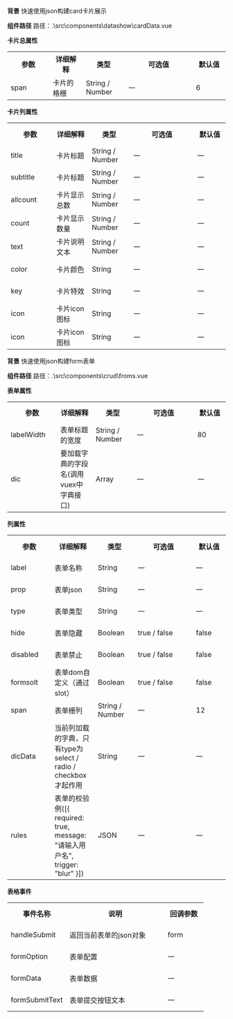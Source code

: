 **背景**
快速使用json构建card卡片展示

**组件路径**
路径：.\src\components\datashow\cardData.vue

**卡片总属性**
<table width="100%">
  <tr>
    <th width="120" height="50">参数</th>
    <th width="100">详细解释</th>
    <th width="100">类型</th>
    <th width="250">可选值</th>
    <th width="100">默认值</th>
  </tr>
<tr>
    <td height="50">span</td>
    <td>卡片的格栅</td>
    <td>String / Number</td>
    <td>一</td>
    <td>6</td>
  </tr>
  </table>  
  
  **卡片列属性**
<table width="100%">
  <tr>
    <th width="120" height="50">参数</th>
    <th width="100">详细解释</th>
    <th width="100">类型</th>
    <th width="250">可选值</th>
    <th width="100">默认值</th>
  </tr>
<tr>
    <td height="50">title</td>
    <td>卡片标题</td>
    <td>String / Number</td>
    <td>一</td>
    <td>一</td>
  </tr>
<tr>
    <td height="50">subtitle</td>
    <td>卡片标题</td>
    <td>String / Number</td>
    <td>一</td>
    <td>一</td>
</tr>
<tr>
    <td height="50">allcount</td>
    <td>卡片显示总数</td>
    <td>String / Number</td>
    <td>一</td>
    <td>一</td>
</tr>
 <tr>
    <td height="50">count</td>
    <td>卡片显示数量</td>
    <td>String / Number</td>
    <td>一</td>
    <td>一</td>
</tr>
<tr>
    <td height="50">text</td>
    <td>卡片说明文本</td>
    <td>String / Number</td>
    <td>一</td>
    <td>一</td>
</tr>
 <tr>
    <td height="50">color</td>
    <td>卡片颜色</td>
    <td>String</td>
    <td>一</td>
    <td>一</td>
</tr>
<tr>
    <td height="50">key</td>
    <td>卡片特效</td>
    <td>String</td>
    <td>一</td>
    <td>一</td>
</tr>
  <tr>
    <td height="50">icon</td>
    <td>卡片icon图标</td>
    <td>String</td>
    <td>一</td>
    <td>一</td>
</tr>
    <tr>
    <td height="50">icon</td>
    <td>卡片icon图标</td>
    <td>String</td>
    <td>一</td>
    <td>一</td>
</tr>
  </table>  

  **背景**
快速使用json构建form表单

**组件路径**
路径：.\src\components\crud\froms.vue

**表单属性**
<table width="100%">
  <tr>
    <th width="120" height="50">参数</th>
    <th width="100">详细解释</th>
    <th width="100">类型</th>
    <th width="250">可选值</th>
    <th width="100">默认值</th>
  </tr>
<tr>
    <td height="50">labelWidth</td>
    <td>表单标题的宽度</td>
    <td>String / Number</td>
    <td>一</td>
    <td>80</td>
  </tr>
   <tr>
    <td height="50">dic</td>
    <td>要加载字典的字段名(调用vuex中字典接口)</td>
    <td>Array</td>
    <td>一</td>
    <td>一</td>
  </tr>
  </table>  
  
**列属性**
<table width="100%">
  <tr>
    <th width="120" height="50">参数</th>
    <th width="100">详细解释</th>
    <th width="100">类型</th>
    <th width="250">可选值</th>
    <th width="100">默认值</th>
  </tr>
  <tr>
    <td height="50">label</td>
    <td>表单名称</td>
    <td>String</td>
    <td>一</td>
    <td>一</td>
  </tr>
<tr>
    <td height="50">prop</td>
    <td>表单json</td>
    <td>String</td>
    <td>一</td>
    <td>一</td>
  </tr>
<tr>
    <td height="50">type</td>
    <td>表单类型</td>
    <td>String</td>
    <td>一</td>
    <td>一</td>
  </tr>
<tr>
    <td height="50">hide</td>
    <td>表单隐藏</td>
    <td>Boolean</td>
    <td>true / false</td>
    <td>false</td>
  </tr>
 <tr>
    <td height="50">disabled</td>
    <td>表单禁止</td>
    <td>Boolean</td>
    <td>true / false</td>
    <td>false</td>
  </tr>
<tr>
    <td height="50">formsolt</td>
    <td>表单dom自定义（通过slot）</td>
    <td>Boolean</td>
    <td>true / false</td>
    <td>false</td>
  </tr>
 <tr>
    <td height="50">span</td>
    <td>表单栅列</td>
    <td>String / Number</td>
    <td>一</td>
    <td>12</td>
  </tr>
<tr>
    <td height="50">dicData</td>
    <td>当前列加载的字典，只有type为select / radio / checkbox 才起作用</td>
    <td>String</td>
    <td>一</td>
    <td>一</td>
  </tr>
<tr>
    <td height="50">rules</td>
    <td>表单的校验例([{ required: true, message: "请输入用户名", trigger: "blur" }])</td>
    <td>JSON</td>
    <td>一</td>
    <td>一</td>
  </tr>
</table>


**表格事件**
<table width="100%">
  <tr height="50">
    <th width="30%">事件名称</th>
    <th width="50%">说明</th>
    <th width="20%">回调参数</th>
  </tr>
  <tr height="50">
    <td>handleSubmit</td>
    <td>返回当前表单的json对象</td>
    <td>form</td>
  </tr>
    <tr>
    <td height="50">formOption</td>
    <td>表单配置</td>
    <td>一</td>
  </tr>
  <tr>
    <td height="50">formData</td>
    <td>表单数据</td>
    <td>一</td>
  </tr>
<tr>
    <td height="50">formSubmitText</td>
    <td>表单提交按钮文本</td>
    <td>一</td>
  </tr>
</table>

